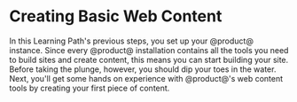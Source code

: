 # Creating Basic Web Content

In this Learning Path's previous steps, you set up your @product@ instance. 
Since every @product@ installation contains all the tools you need to build 
sites and create content, this means you can start building your site. Before 
taking the plunge, however, you should dip your toes in the water. Next, you'll 
get some hands on experience with @product@'s web content tools by creating your 
first piece of content. 
